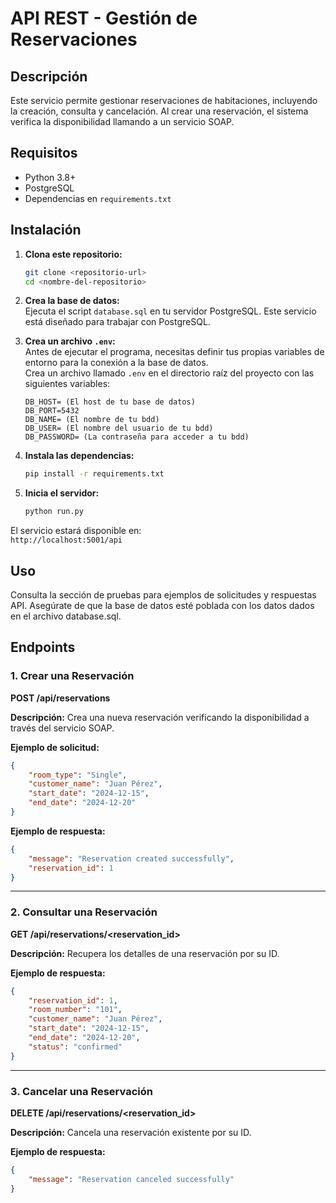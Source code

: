# API REST - Gestión de Reservaciones

## Descripción
Este servicio permite gestionar reservaciones de habitaciones, incluyendo la creación, consulta y cancelación. Al crear una reservación, el sistema verifica la disponibilidad llamando a un servicio SOAP.

## Requisitos
- Python 3.8+
- PostgreSQL
- Dependencias en `requirements.txt`

## Instalación
1. **Clona este repositorio:**
   ```bash
   git clone <repositorio-url>
   cd <nombre-del-repositorio>
   ```

2. **Crea la base de datos:**  
   Ejecuta el script `database.sql` en tu servidor PostgreSQL. Este servicio está diseñado para trabajar con PostgreSQL.

3. **Crea un archivo `.env`:**  
   Antes de ejecutar el programa, necesitas definir tus propias variables de entorno para la conexión a la base de datos.  
   Crea un archivo llamado `.env` en el directorio raíz del proyecto con las siguientes variables:  
   ```env
   DB_HOST= (El host de tu base de datos)
   DB_PORT=5432
   DB_NAME= (El nombre de tu bdd)
   DB_USER= (El nombre del usuario de tu bdd)
   DB_PASSWORD= (La contraseña para acceder a tu bdd)
   ```

4. **Instala las dependencias:**
   ```bash
   pip install -r requirements.txt
   ```

5. **Inicia el servidor:**
   ```bash
   python run.py
   ```

El servicio estará disponible en:  
`http://localhost:5001/api`

## Uso
Consulta la sección de pruebas para ejemplos de solicitudes y respuestas API. Asegúrate de que la base de datos esté poblada con los datos dados en el archivo database.sql.

## Endpoints

### **1. Crear una Reservación**
**POST /api/reservations**

**Descripción:** Crea una nueva reservación verificando la disponibilidad a través del servicio SOAP.

**Ejemplo de solicitud:**
```json
{
    "room_type": "Single",
    "customer_name": "Juan Pérez",
    "start_date": "2024-12-15",
    "end_date": "2024-12-20"
}
```

**Ejemplo de respuesta:**
```json
{
    "message": "Reservation created successfully",
    "reservation_id": 1
}
```

---

### **2. Consultar una Reservación**
**GET /api/reservations/<reservation_id>**

**Descripción:** Recupera los detalles de una reservación por su ID.

**Ejemplo de respuesta:**
```json
{
    "reservation_id": 1,
    "room_number": "101",
    "customer_name": "Juan Pérez",
    "start_date": "2024-12-15",
    "end_date": "2024-12-20",
    "status": "confirmed"
}
```

---

### **3. Cancelar una Reservación**
**DELETE /api/reservations/<reservation_id>**

**Descripción:** Cancela una reservación existente por su ID.

**Ejemplo de respuesta:**
```json
{
    "message": "Reservation canceled successfully"
}
